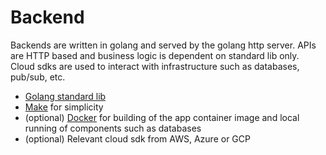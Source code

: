 # Backend

Backends are written in golang and served by the golang http server. APIs are HTTP based and business logic is
dependent on standard lib only. Cloud sdks are used to interact with infrastructure such as databases, pub/sub, etc.

- [Golang standard lib](https://pkg.go.dev/std)
- [Make](https://www.gnu.org/software/make/) for simplicity
- (optional) [Docker](https://www.docker.com/) for building of the app container image and local running of components such as databases
- (optional) Relevant cloud sdk from AWS, Azure or GCP
